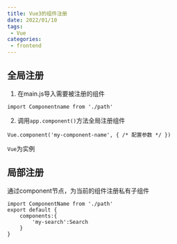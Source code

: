 ```yaml
---
title: Vue3的组件注册
date: 2022/01/10
tags:
 - Vue
categories:
 - frontend
---
```



## 全局注册
1. 在main.js导入需要被注册的组件
```
import Componentname from './path'
```
2. 调用`app.component()`方法全局注册组件
```
Vue.component('my-component-name', { /* 配置参数 */ })
```

`Vue`为实例

## 局部注册
通过component节点，为当前的组件注册私有子组件
```
import ComponentName from './path'
export default {
	components:{
		'my-search':Search
	}
}
```
